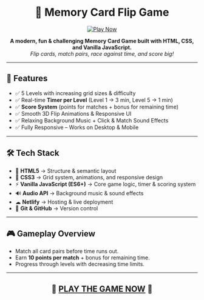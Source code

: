 <h1 align="center">🧠 Memory Card Flip Game</h1>

<p align="center">
  <a href="https://memoryflipcardgame.netlify.app">
    <img src="https://img.shields.io/badge/Play%20Now-Live%20Demo-brightgreen?style=for-the-badge&logo=netlify" alt="Play Now">
  </a>
</p>

<p align="center">
  <b>A modern, fun & challenging Memory Card Game built with HTML, CSS, and Vanilla JavaScript.</b><br>
  <i>Flip cards, match pairs, race against time, and score big!</i>
</p>

---

<h2>🚀 Features</h2>

<ul>
  <li>✅ 5 Levels with increasing grid sizes & difficulty</li>
  <li>✅ Real-time <b>Timer per Level</b> (Level 1 → 3 min, Level 5 → 1 min)</li>
  <li>✅ <b>Score System</b> (points for matches + bonus for remaining time)</li>
  <li>✅ Smooth 3D Flip Animations & Responsive UI</li>
  <li>✅ Relaxing Background Music + Click & Match Sound Effects</li>
  <li>✅ Fully Responsive – Works on Desktop & Mobile</li>
</ul>

---

<h2>🛠 Tech Stack</h2>

<ul>
  <li>🎨 <b>HTML5</b> → Structure & semantic layout</li>
  <li>🎨 <b>CSS3</b> → Grid system, animations, and responsive design</li>
  <li>⚡ <b>Vanilla JavaScript (ES6+)</b> → Core game logic, timer & scoring system</li>
  <li>🔊 <b>Audio API</b> → Background music & sound effects</li>
  <li>☁ <b>Netlify</b> → Hosting & live deployment</li>
  <li>📂 <b>Git & GitHub</b> → Version control</li>
</ul>

---

<h2>🎮 Gameplay Overview</h2>

<ul>
  <li>Match all card pairs before time runs out.</li>
  <li>Earn <b>10 points per match</b> + bonus for remaining time.</li>
  <li>Progress through levels with decreasing time limits.</li>
</ul>

---

<h2 align="center">🔗 <a href="https://memoryflipcardgame.netlify.app">PLAY THE GAME NOW</a> 🎉</h2>
